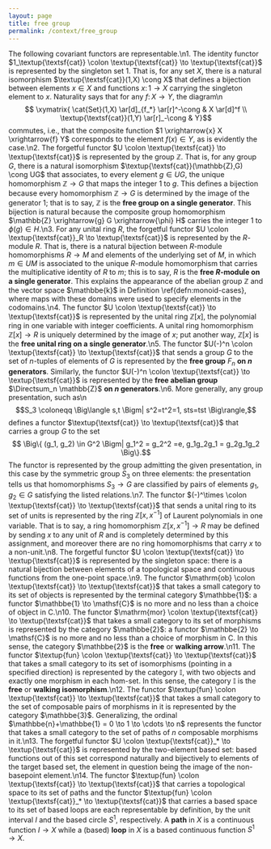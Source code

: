 ```yaml
---
layout: page
title: free group
permalink: /context/free_group
---
```

The following covariant functors are representable.\n1. The identity functor $1_\textup{\textsf{cat}} \colon \textup{\textsf{cat}} \to \textup{\textsf{cat}}$ is represented by the singleton set $1$. That is, for any set $X$, there is a natural isomorphism $\textup{\textsf{cat}}(1,X) \cong X$ that defines a bijection between elements $x \in X$ and functions $x \colon 1 \to X$ carrying the singleton element to $x$. Naturality says that for any $f \colon X \to Y$, the diagram\n$$ \xymatrix{ \cat{Set}(1,X) \ar[d]_{f_*} \ar[r]^-\cong & X \ar[d]^f \\ \textup{\textsf{cat}}(1,Y) \ar[r]_-\cong & Y}$$ commutes, i.e., that the composite function $1 \xrightarrow{x} X \xrightarrow{f} Y$ corresponds to the element $f(x) \in Y$, as is evidently the case.\n2. The forgetful functor $U \colon \textup{\textsf{cat}} \to \textup{\textsf{cat}}$ is represented by the group $\mathbb{Z}$. That is, for any group $G$, there is a natural isomorphism $\textup{\textsf{cat}}(\mathbb{Z},G) \cong UG$ that associates, to every element $g \in UG$, the unique homomorphism $\mathbb{Z} \to G$ that maps the integer 1 to $g$. This defines a bijection because every homomorphism $\mathbb{Z} \to G$ is determined by the image of the generator $1$; that is to say, $\mathbb{Z}$ is the **free group on a single generator**. This bijection is natural because the composite group homomorphism $\mathbb{Z} \xrightarrow{g} G \xrightarrow{\phi} H$ carries the integer 1 to $\phi(g) \in H$.\n3. For any unital ring $R$, the forgetful functor $U \colon \textup{\textsf{cat}}_R \to \textup{\textsf{cat}}$ is represented by the $R$-module $R$. That is, there is a natural bijection between $R$-module homomorphisms $R \to M$ and elements of the underlying set of $M$, in which $m \in UM$ is associated to the unique $R$-module homomorphism that carries the multiplicative identity of $R$ to $m$; this is to say, $R$ is the **free $R$-module on a single generator**. This explains the appearance of the abelian group $\mathbb{Z}$ and the vector space $\mathbbe{k}$ in Definition \ref{defn:monoid-cases}, where maps with these domains were used to specify elements in the codomains.\n4. The functor $U \colon \textup{\textsf{cat}} \to \textup{\textsf{cat}}$ is represented by the unital ring $\mathbb{Z}[x]$, the polynomial ring in one variable with integer coefficients. A unital ring homomorphism $\mathbb{Z}[x] \to R$ is uniquely determined by the image of $x$; put another way, $\mathbb{Z}[x]$ is the **free unital ring on a single generator**.\n5. The functor $U(-)^n \colon \textup{\textsf{cat}} \to \textup{\textsf{cat}}$ that sends a group $G$ to the set of $n$-tuples of elements of $G$ is represented by the **free group** $F_n$ **on $n$ generators**. Similarly, the functor $U(-)^n \colon \textup{\textsf{cat}} \to \textup{\textsf{cat}}$ is represented by the **free abelian group** $\Directsum_n \mathbb{Z}$ **on $n$ generators**.\n6. More generally, any group presentation, such as\n$$S_3 \coloneqq \Big\langle s,t \Bigm| s^2=t^2=1, sts=tst \Big\rangle,$$ defines a functor $\textup{\textsf{cat}} \to \textup{\textsf{cat}}$ that carries a group $G$ to the set $$ \Big\{ (g_1, g_2) \in G^2 \Bigm| g_1^2 = g_2^2 =e, g_1g_2g_1 = g_2g_1g_2 \Big\}.$$ The functor is represented by the group admitting the given presentation, in this case by the symmetric group $S_3$ on three elements: the presentation tells us that homomorphisms $S_3 \to G$ are classified by pairs of elements $g_1,g_2 \in G$ satisfying the listed relations.\n7. The functor $(-)^\times \colon \textup{\textsf{cat}} \to \textup{\textsf{cat}}$ that sends a unital ring to its set of units is represented by the ring $\mathbb{Z}[x,x^{-1}]$ of Laurent polynomials in one variable. That is to say, a ring homomorphism $\mathbb{Z}[x,x^{-1}] \to R$ may be defined by sending $x$ to any unit of $R$ and is completely determined by this assignment, and moreover there are no ring homomorphisms that carry $x$ to a non-unit.\n8. The forgetful functor $U \colon \textup{\textsf{cat}} \to \textup{\textsf{cat}}$ is represented by the singleton space: there is a natural bijection between elements of a topological space and continuous functions from the one-point space.\n9. The functor $\mathrm{ob} \colon \textup{\textsf{cat}} \to \textup{\textsf{cat}}$ that takes a small category to its set of objects is represented by the terminal category $\mathbbe{1}$: a functor $\mathbbe{1} \to \mathsf{C}$ is no more and no less than a choice of object in $\mathsf{C}$.\n10. The functor $\mathrm{mor} \colon \textup{\textsf{cat}} \to \textup{\textsf{cat}}$ that takes a small category to its set of morphisms is represented by the category $\mathbbe{2}$: a functor $\mathbbe{2} \to \mathsf{C}$ is no more and no less than a choice of morphism in $\mathsf{C}$. In this sense, the category $\mathbbe{2}$ is the **free** or **walking arrow**.\n11. The functor $\textup{fun} \colon \textup{\textsf{cat}} \to \textup{\textsf{cat}}$ that takes a small category to its set of isomorphisms (pointing in a specified direction) is represented by the category $\mathbb{I}$, with two objects and exactly one morphism in each hom-set. In this sense, the category $\mathbb{I}$ is the **free** or **walking isomorphism**.\n12. The functor $\textup{fun} \colon \textup{\textsf{cat}} \to \textup{\textsf{cat}}$ that takes a small category to the set of composable pairs of morphisms in it is represented by the category $\mathbbe{3}$. Generalizing, the ordinal $\mathbbe{n}+\mathbbe{1} = 0 \to 1 \to \cdots \to n$ represents the functor that takes a small category to the set of paths of $n$ composable morphisms in it.\n13. The forgetful functor $U \colon \textup{\textsf{cat}}_* \to \textup{\textsf{cat}}$ is represented by the two-element based set: based functions out of this set correspond naturally and bijectively to elements of the target based set, the element in question being the image of the non-basepoint element.\n14. The functor $\textup{fun} \colon \textup{\textsf{cat}} \to \textup{\textsf{cat}}$ that carries a topological space to its set of paths and the functor $\textup{fun} \colon \textup{\textsf{cat}}_* \to \textup{\textsf{cat}}$ that carries a based space to its set of based loops are each representable by definition, by the unit interval $I$ and the based circle $S^1$, respectively. A **path** in $X$ is a continuous function $I \to X$ while a (based)  **loop** in $X$ is a based continuous function $S^1 \to X$.

